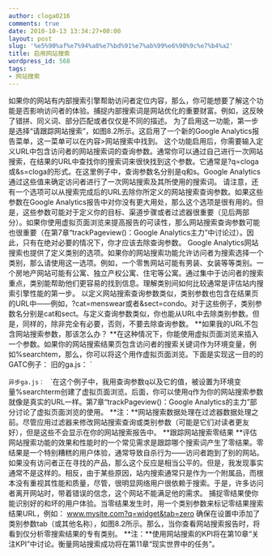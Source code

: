 ```yaml
---
author: cloga0216
comments: true
date: 2010-10-13 13:34:27+00:00
layout: post
slug: '%e5%90%af%e7%94%a8%e7%bd%91%e7%ab%99%e6%90%9c%e7%b4%a2'
title: 启用网站搜索
wordpress_id: 568
tags:
- 网站搜索
---
```


如果你的网站有内部搜索引擎帮助访问者定位内容，那么，你可能想要了解这个功能是否影响访问者的体验。捕捉内部搜索词是网站优化的重要财富。例如，这反映了错拼、同义词、部分匹配或者仅仅是不同的描述。
为了启用这一功能，第一步是选择“请跟踪网站搜索”，如图8.2所示。这启用了一个新的Google Analytics报告菜单，这一菜单可以在内容>网站搜索中找到。
这个功能启用后，你需要输入定义URL中包含访问者的网站搜索词的查询参数。通常你可以通过自己进行一次网站搜索，在结果的URL中查找你的搜索词来很快找到这个参数。它通常是?q=cloga或&s=cloga的形式。在这里例子中，查询参数名分别是q和s。Google Analytics通过这些值来确定访问者进行了一次网站搜索及其所使用的搜索词。
请注意，还有一个选项可以从搜索完成后的URL去除你所定义的网站搜索查询参数。如果这些参数在Google Analytics报告中对你没有更大用处，那么这个选项是很有用的。但是，这些参数可能对于定义你的目标、渠道步骤或者过滤器很重要（见后两部分）。如果你使用虚拟页面浏览来提高报告的可读性，那么网站搜索查询参数可能也很重要（在第7章“trackPageview()：Google Analytics主力”中讨论过）。因此，只有在绝对必要的情况下，你才应该去除查询参数。
Google Analytics网站搜索也提供了定义类别的选项。如果你的网站搜索功能允许访问者为搜索选择一个类别，那么请使用这一选项。例如，一个零售网站可能有男装、女装等等类别。一个房地产网站可能有公寓、独立产权公寓、住宅等公寓。通过集中于访问者的搜索重点，类别能帮助他们更容易的找到信息。理解类别间如何比较通常是评估站内搜索引擎性能的第一步。<!-- more -->
以定义网站搜索查询参数类似，类别参数也包含在结果页的URL中——例如，?cat=menswear或者&sect=condo。对于这些例子，类别参数名分别是cat和sect。与定义查询参数类似，你也能从URL中去除类别参数。但是，同样的，除非完全有必要，否则，不要去除查询参数。
**如果我的URL不包含网站搜索参数，那该怎么办？
**在这种情况下，你能使用虚拟页面浏览来插入一个参数。如果你的网站搜索结果页包含访问者的搜索关键词作为环境变量，例如%searchtem，那么，你可以将这个用作虚拟页面浏览。下面是实现这一目的的GATC例子：
旧的ga.js：
`<script type=”text/javascript”>
var gaJsHost = ((“https:” == document.location.protocol) ? “https://ssl. “ : “http://www. “);
document.write(unescape(“%3Cscript src=’” + gaJsHost +”google-analytics.com/ga.js’ type=’text/javascript’%3E%3C/script%3E”));
</script>
<script type=”text/javascript”>
try {
var pageTracker = _gat._getTracker(“UA-12345-1”);
**pageTracker._trackPageview(‘/site search/?q=%searchterm’);
**}catch(err) {}</script>
`异步ga.js：
`<script type="text/javascript">
var _gaq = _gaq || [];
_gaq.push(['_setAccount', 'UA-12345-1']);
**_gaq.push(['_trackPageview',’/site search/?q=%searchterm’]);
**(function() {
var ga = document.createElement('script'); ga.type = 'text/javascript'; ga.async = true;
ga.src = ('https:' == document.location.protocol ? 'https://ssl' : 'http://www') + '.google-analytics.com/ga.js';
var s = document.getElementsByTagName('script')[0]; s.parentNode.insertBefore(ga, s);
})();
</script>
`在这个例子中，我用查询参数q以及它的值，被设置为环境变量%searchterm创建了虚拟页面浏览。后面，你可以使用q作为你的网站搜索参数就像是真实的URL一样。第7章“trackPageview()：Google Analytics的主力”部分讨论了虚拟页面浏览的使用。
**注：**网站搜索数据处理在过滤器数据处理之前。尽管应用过滤器来修改网站搜索查询或类别参数（可能是它们对读者更友好），但是这些不会显示在你的网站搜索报告中。
**跟踪网站搜索零结果
**评估网站搜索功能的效果和性能时的一个常见需求是跟踪哪个搜索词产生了零结果。零结果是一个特别糟糕的用户体验，通常导致自杀行为——访问者跑到了别的网站。
如果没有访问者正在寻找的产品，那么这个反应是相当公平的。但是，我发现事实通常不是这样的。相反，由于某些原因，站内搜索通常只是作为一个附属品，而根本没有重视其性能和质量，尽管，很明显网络用户很依赖于搜索。于是，许多访问者离开网站时，带着错误的信念，这个网站不能满足他的需求。
捕捉零结果使你能识别好的和坏的用户体验。当零结果发生时，用一个类别参数来标记零结果搜索结果URL，例如：
www.mysite.com?q=widget&tab=zero
确保在设置中添加了类别参数tab（或其他名称），如图8.2所示。那么，当你查看网站搜索报告时，将看到仅分析零搜索结果的专有类别。
**注：**使用网站搜索的KPI将在第10章“关注KPI”中讨论。衡量网站搜索成功将在第11章“现实世界中的任务”。
